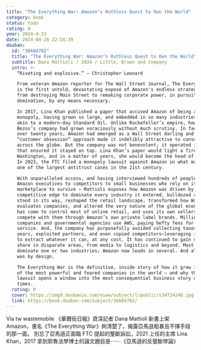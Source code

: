 ```yaml
---
title: "The Everything War: Amazon’s Ruthless Quest to Own the World"
category: book
status: todo
rating: 0
year: 2024-4-23
date: 2024-04-26 22:54:39
douban:
  id: "36684702"
  title: "The Everything War: Amazon’s Ruthless Quest to Own the World"
  subtitle: Dana Mattioli / 2024 / Little, Brown and Company
  intro: >-
    “Riveting and explosive.” – Christopher Leonard

    From veteran Amazon reporter for The Wall Street Journal, The Everything War
    is the first untold, devastating exposé of Amazon's endless strategic greed,
    from destroying Main Street to remaking corporate power, in pursuit of total
    domination, by any means necessary.

    In 2017, Lina Khan published a paper that accused Amazon of being a
    monopoly, having grown so large, and embedded in so many industries, it was
    akin to a modern-day Standard Oil. Unlike Rockefeller’s empire, however,
    Bezos’s company had grown voraciously without much scrutiny. In fact, for
    over twenty years, Amazon had emerged as a Wall Street darling and its
    “customer obsession” approach made it indelibly attractive to consumers
    across the globe. But the company was not benevolent; it operated in ways
    that ensured it stayed on top. Lina Khan’s paper would light a fire in
    Washington, and in a matter of years, she would become the head of the FTC.
    In 2023, the FTC filed a monopoly lawsuit against Amazon in what may become
    one of the largest antitrust cases in the 21st century.

    With unparalleled access, and having interviewed hundreds of people – from
    Amazon executives to competitors to small businesses who rely on its
    marketplace to survive – Mattioli exposes how Amazon was driven by a
    competitive edge to dominate every industry it entered, bulldozed all who
    stood in its way, reshaped the retail landscape, transformed how Wall Street
    evaluates companies, and altered the very nature of the global economy. It
    has come to control most of online retail, and uses its own sellers’ data to
    compete with them through Amazon’s own private label brands. Millions of
    companies and governmental agencies use AWS, paying hefty fees for the
    service. And, the company has purposefully avoided collecting taxes for
    years, exploited partners, and even copied competitors—leveraging its power
    to extract whatever it can, at any cost. It has continued to gain market
    share in disparate areas, from media to logistics and beyond. Most companies
    dominate one or two industries; Amazon now leads in several. And all of this
    was by design.

    The Everything War is the definitive, inside story of how it grew into one
    of the most powerful and feared companies in the world – and why this
    lawsuit opens a window into the most consequential business story of our
    times.
  rating: 0
  cover: https://img9.doubanio.com/view/subject/l/public/s34724246.jpg
  link: https://book.douban.com/subject/36684702/
---
```


Via tw wastemobile 《華爾街日報》資深記者 Dana Mattioli 新書上架 Amazon，書名《The Everything War》夠清楚了，揭露亞馬遜粗暴且不擇手段的那一面。
別忘了亞馬遜正面臨 FTC 提起的壟斷訴訟，2021 上任的主席 Lina Khan，2017 拿到耶魯法學博士的論文題目是⋯⋯《亞馬遜的反壟斷悖論》

